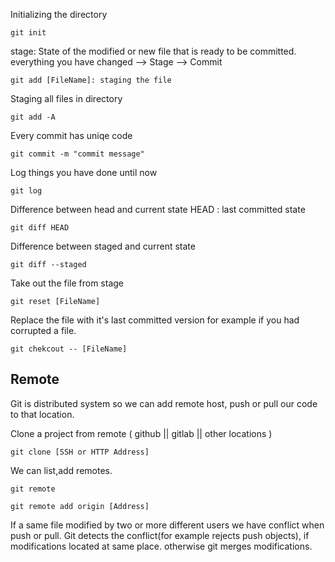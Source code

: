 Initializing the directory
```
git init
```
stage: State of the modified or new file that is ready to be committed.
everything you have changed --> Stage --> Commit
```
git add [FileName]: staging the file
```
Staging all files in directory
```
git add -A
```
Every commit has uniqe code
```
git commit -m "commit message"
```
Log things you have done until now
```
git log
```
Difference between head and current state
HEAD : last committed state
```
git diff HEAD
```
Difference between staged and current state
```
git diff --staged
```

Take out the file from stage
```
git reset [FileName]
```

Replace the file with it's last committed version for example if you had corrupted a file.
```
git chekcout -- [FileName]
```

Remote
-------------------------
Git is distributed system so we can add remote host, push or pull our code to that location.


Clone a project from remote ( github || gitlab || other locations )
```
git clone [SSH or HTTP Address]
```

We can list,add remotes.
```
git remote
```
```
git remote add origin [Address]
```

If a same file modified by two or more different users we have conflict when push or pull.
Git detects the conflict(for example rejects push objects), if modifications located at same place.
otherwise git merges modifications.
